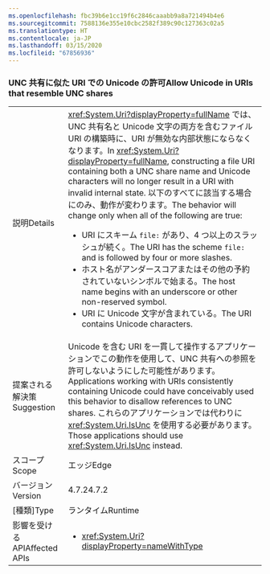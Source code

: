 ```yaml
---
ms.openlocfilehash: fbc39b6e1cc19f6c2846caaabb9a8a721494b4e6
ms.sourcegitcommit: 7588136e355e10cbc2582f389c90c127363c02a5
ms.translationtype: HT
ms.contentlocale: ja-JP
ms.lasthandoff: 03/15/2020
ms.locfileid: "67856936"
---
```

### <a name="allow-unicode-in-uris-that-resemble-unc-shares"></a><span data-ttu-id="11258-101">UNC 共有に似た URI での Unicode の許可</span><span class="sxs-lookup"><span data-stu-id="11258-101">Allow Unicode in URIs that resemble UNC shares</span></span>

|   |   |
|---|---|
|<span data-ttu-id="11258-102">説明</span><span class="sxs-lookup"><span data-stu-id="11258-102">Details</span></span>|<span data-ttu-id="11258-103"><xref:System.Uri?displayProperty=fullName> では、UNC 共有名と Unicode 文字の両方を含むファイル URI の構築時に、URI が無効な内部状態にならなくなります。</span><span class="sxs-lookup"><span data-stu-id="11258-103">In <xref:System.Uri?displayProperty=fullName>, constructing a file URI containing both a UNC share name and Unicode characters will no longer result in a URI with invalid internal state.</span></span> <span data-ttu-id="11258-104">以下のすべてに該当する場合にのみ、動作が変わります。</span><span class="sxs-lookup"><span data-stu-id="11258-104">The behavior will change only when all of the following are true:</span></span><ul><li><span data-ttu-id="11258-105">URI にスキーム <code>file:</code> があり、4 つ以上のスラッシュが続く。</span><span class="sxs-lookup"><span data-stu-id="11258-105">The URI has the scheme <code>file:</code> and is followed by four or more slashes.</span></span></li><li><span data-ttu-id="11258-106">ホスト名がアンダースコアまたはその他の予約されていないシンボルで始まる。</span><span class="sxs-lookup"><span data-stu-id="11258-106">The host name begins with an underscore or other non-reserved symbol.</span></span></li><li><span data-ttu-id="11258-107">URI に Unicode 文字が含まれている。</span><span class="sxs-lookup"><span data-stu-id="11258-107">The URI contains Unicode characters.</span></span></li></ul>|
|<span data-ttu-id="11258-108">提案される解決策</span><span class="sxs-lookup"><span data-stu-id="11258-108">Suggestion</span></span>|<span data-ttu-id="11258-109">Unicode を含む URI を一貫して操作するアプリケーションでこの動作を使用して、UNC 共有への参照を許可しないようにした可能性があります。</span><span class="sxs-lookup"><span data-stu-id="11258-109">Applications working with URIs consistently containing Unicode could have conceivably used this behavior to disallow references to UNC shares.</span></span> <span data-ttu-id="11258-110">これらのアプリケーションでは代わりに <xref:System.Uri.IsUnc> を使用する必要があります。</span><span class="sxs-lookup"><span data-stu-id="11258-110">Those applications should use <xref:System.Uri.IsUnc> instead.</span></span>|
|<span data-ttu-id="11258-111">スコープ</span><span class="sxs-lookup"><span data-stu-id="11258-111">Scope</span></span>|<span data-ttu-id="11258-112">エッジ</span><span class="sxs-lookup"><span data-stu-id="11258-112">Edge</span></span>|
|<span data-ttu-id="11258-113">バージョン</span><span class="sxs-lookup"><span data-stu-id="11258-113">Version</span></span>|<span data-ttu-id="11258-114">4.7.2</span><span class="sxs-lookup"><span data-stu-id="11258-114">4.7.2</span></span>|
|<span data-ttu-id="11258-115">[種類]</span><span class="sxs-lookup"><span data-stu-id="11258-115">Type</span></span>|<span data-ttu-id="11258-116">ランタイム</span><span class="sxs-lookup"><span data-stu-id="11258-116">Runtime</span></span>|
|<span data-ttu-id="11258-117">影響を受ける API</span><span class="sxs-lookup"><span data-stu-id="11258-117">Affected APIs</span></span>|<ul><li><xref:System.Uri?displayProperty=nameWithType></li></ul>|
